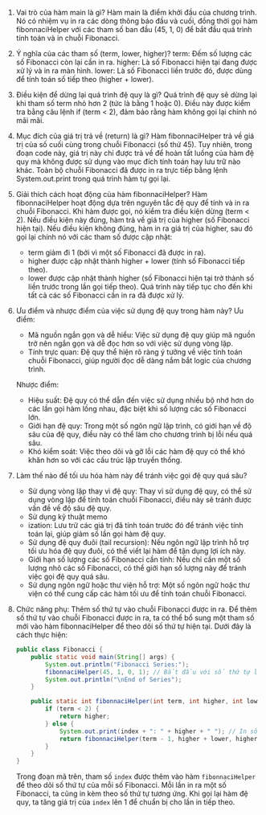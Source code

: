 1. Vai trò của hàm main là gì?
    Hàm main là điểm khởi đầu của chương trình. Nó có nhiệm vụ in ra các dòng thông báo đầu và cuối, đồng thời gọi hàm fibonnaciHelper với các tham số ban đầu (45, 1, 0) để bắt đầu quá trình tính toán và in chuỗi Fibonacci.

2. Ý nghĩa của các tham số (term, lower, higher)?
    term: Đếm số lượng các số Fibonacci còn lại cần in ra.
    higher: Là số Fibonacci hiện tại đang được xử lý và in ra màn hình.
    lower: Là số Fibonacci liền trước đó, được dùng để tính toán số tiếp theo (higher + lower).

3. Điều kiện để dừng lại quá trình đệ quy là gì?
    Quá trình đệ quy sẽ dừng lại khi tham số term nhỏ hơn 2 (tức là bằng 1 hoặc 0). Điều này được kiểm tra bằng câu lệnh if (term < 2), đảm bảo rằng hàm không gọi lại chính nó mãi mãi.

4. Mục đích của giá trị trả về (return) là gì?
    Hàm fibonnaciHelper trả về giá trị của số cuối cùng trong chuỗi Fibonacci (số thứ 45). Tuy nhiên, trong đoạn code này, giá trị này chỉ được trả về để hoàn tất luồng của hàm đệ quy mà không được sử dụng vào mục đích tính toán hay lưu trữ nào khác. Toàn bộ chuỗi Fibonacci đã được in ra trực tiếp bằng lệnh System.out.print trong quá trình hàm tự gọi lại.
    
5. Giải thích cách hoạt động của hàm fibonnaciHelper?
    Hàm fibonnaciHelper hoạt động dựa trên nguyên tắc đệ quy để tính và in ra chuỗi Fibonacci. Khi hàm được gọi, nó kiểm tra điều kiện dừng (term < 2). Nếu điều kiện này đúng, hàm trả về giá trị của higher (số Fibonacci hiện tại). Nếu điều kiện không đúng, hàm in ra giá trị của higher, sau đó gọi lại chính nó với các tham số được cập nhật:
    - term giảm đi 1 (bởi vì một số Fibonacci đã được in ra).
    - higher được cập nhật thành higher + lower (tính số Fibonacci tiếp theo).
    - lower được cập nhật thành higher (số Fibonacci hiện tại trở thành số liền trước trong lần gọi tiếp theo).
    Quá trình này tiếp tục cho đến khi tất cả các số Fibonacci cần in ra đã được xử lý.
    
6. Ưu điểm và nhược điểm của việc sử dụng đệ quy trong hàm này? 
    Ưu điểm:
    - Mã nguồn ngắn gọn và dễ hiểu: Việc sử dụng đệ quy giúp mã nguồn trở nên ngắn gọn và dễ đọc hơn so với việc sử dụng vòng lặp.
    - Tính trực quan: Đệ quy thể hiện rõ ràng ý tưởng về việc tính toán chuỗi Fibonacci, giúp người đọc dễ dàng nắm bắt logic của chương trình.

    Nhược điểm:
    - Hiệu suất: Đệ quy có thể dẫn đến việc sử dụng nhiều bộ nhớ hơn do các lần gọi hàm lồng nhau, đặc biệt khi số lượng các số Fibonacci lớn.
    - Giới hạn đệ quy: Trong một số ngôn ngữ lập trình, có giới hạn về độ sâu của đệ quy, điều này có thể làm cho chương trình bị lỗi nếu quá sâu.
    - Khó kiểm soát: Việc theo dõi và gỡ lỗi các hàm đệ quy có thể khó khăn hơn so với các cấu trúc lặp truyền thống.
    
7. Làm thế nào để tối ưu hóa hàm này để tránh việc gọi đệ quy quá sâu?
    - Sử dụng vòng lặp thay vì đệ quy: Thay vì sử dụng đệ quy, có thể sử dụng vòng lặp để tính toán chuỗi Fibonacci, điều này sẽ tránh được vấn đề về độ sâu đệ quy.
    - Sử dụng kỹ thuật memo
    - ization: Lưu trữ các giá trị đã tính toán trước đó để tránh việc tính toán lại, giúp giảm số lần gọi hàm đệ quy.
    - Sử dụng đệ quy đuôi (tail recursion): Nếu ngôn ngữ lập trình hỗ trợ tối ưu hóa đệ quy đuôi, có thể viết lại hàm để tận dụng lợi ích này.
    - Giới hạn số lượng các số Fibonacci cần tính: Nếu chỉ cần một số lượng nhỏ các số Fibonacci, có thể giới hạn số lượng này để tránh việc gọi đệ quy quá sâu.
    - Sử dụng ngôn ngữ hoặc thư viện hỗ trợ: Một số ngôn ngữ hoặc thư viện có thể cung cấp các hàm tối ưu để tính toán chuỗi Fibonacci.
    
8. Chức năng phụ: Thêm số thứ tự vào chuỗi Fibonacci được in ra.
    Để thêm số thứ tự vào chuỗi Fibonacci được in ra, ta có thể bổ sung một tham số mới vào hàm fibonnaciHelper để theo dõi số thứ tự hiện tại.
    Dưới đây là cách thực hiện:

    ```java
    public class Fibonacci {
        public static void main(String[] args) {
            System.out.println("Fibonacci Series:");
            fibonnaciHelper(45, 1, 0, 1); // Bắt đầu với số thứ tự là 1
            System.out.println("\nEnd of Series");
        }

        public static int fibonnaciHelper(int term, int higher, int lower, int index) {
            if (term < 2) {
                return higher;
            } else {
                System.out.print(index + ": " + higher + " "); // In số thứ tự cùng với giá trị Fibonacci
                return fibonnaciHelper(term - 1, higher + lower, higher, index + 1); // Tăng số thứ tự lên 1
            }
        }
    }
    ```

    Trong đoạn mã trên, tham số `index` được thêm vào hàm `fibonnaciHelper` để theo dõi số thứ tự của mỗi số Fibonacci. Mỗi lần in ra một số Fibonacci, ta cũng in kèm theo số thứ tự tương ứng. Khi gọi lại hàm đệ quy, ta tăng giá trị của `index` lên 1 để chuẩn bị cho lần in tiếp theo.